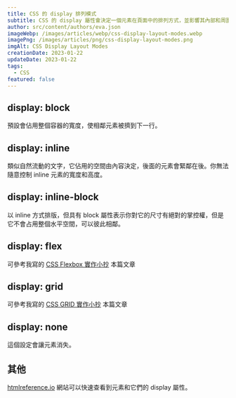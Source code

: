 ```yaml
---
title: CSS 的 display 排列模式
subtitle: CSS 的 display 屬性會決定一個元素在頁面中的排列方式，並影響其內部和周圍元素的佈局。
author: src/content/authors/eva.json
imageWebp: /images/articles/webp/css-display-layout-modes.webp
imagePng: /images/articles/png/css-display-layout-modes.png
imgAlt: CSS Display Layout Modes
creationDate: 2023-01-22
updateDate: 2023-01-22
tags:
  - CSS
featured: false
---
```


## display: block

預設會佔用整個容器的寬度，使相鄰元素被擠到下一行。

## display: inline

類似自然流動的文字，它佔用的空間由內容決定，後面的元素會緊鄰在後。你無法隨意控制 inline 元素的寬度和高度。

## display: inline-block

以 inline 方式排版，但具有 block 屬性表示你對它的尺寸有絕對的掌控權，但是它不會占用整個水平空間，可以彼此相鄰。

## display: flex

可參考我寫的 [CSS Flexbox 實作小抄](/zh-tw/articles/css-flexbox-implementation-cheatsheet/) 本篇文章

## display: grid

可參考我寫的 [CSS GRID 實作小抄](/zh-tw/articles/css-grid-implementation-cheatsheet/) 本篇文章

## display: none

這個設定會讓元素消失。

## 其他

[htmlreference.io](https://htmlreference.io) 網站可以快速查看到元素和它們的 display 屬性。
